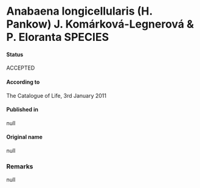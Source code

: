 Anabaena longicellularis (H. Pankow) J. Komárková-Legnerová & P. Eloranta SPECIES
=======

#### Status
ACCEPTED

#### According to
The Catalogue of Life, 3rd January 2011

#### Published in
null

#### Original name
null

### Remarks
null